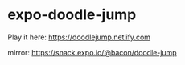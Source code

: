 # expo-doodle-jump

Play it here: https://doodlejump.netlify.com

mirror: https://snack.expo.io/@bacon/doodle-jump
